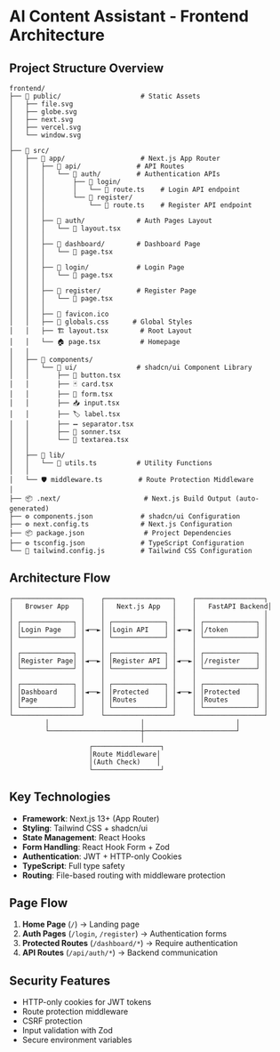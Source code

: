 # AI Content Assistant - Frontend Architecture

## Project Structure Overview

```
frontend/
├── 📁 public/                    # Static Assets
│   ├── file.svg
│   ├── globe.svg
│   ├── next.svg
│   ├── vercel.svg
│   └── window.svg
│
├── 📁 src/
│   ├── 📁 app/                   # Next.js App Router
│   │   ├── 📁 api/              # API Routes
│   │   │   └── 📁 auth/         # Authentication APIs
│   │   │       ├── 📁 login/
│   │   │       │   └── 📄 route.ts    # Login API endpoint
│   │   │       └── 📁 register/
│   │   │           └── 📄 route.ts    # Register API endpoint
│   │   │
│   │   ├── 📁 auth/             # Auth Pages Layout
│   │   │   └── 📄 layout.tsx
│   │   │
│   │   ├── 📁 dashboard/        # Dashboard Page
│   │   │   └── 📄 page.tsx
│   │   │
│   │   ├── 📁 login/            # Login Page
│   │   │   └── 📄 page.tsx
│   │   │
│   │   ├── 📁 register/         # Register Page
│   │   │   └── 📄 page.tsx
│   │   │
│   │   ├── 🎯 favicon.ico
│   │   ├── 🎨 globals.css      # Global Styles
│   │   ├── 🏗️ layout.tsx        # Root Layout
│   │   └── 🏠 page.tsx          # Homepage
│   │
│   ├── 📁 components/
│   │   └── 📁 ui/               # shadcn/ui Component Library
│   │       ├── 🔘 button.tsx
│   │       ├── 🃏 card.tsx
│   │       ├── 📝 form.tsx
│   │       ├── 📥 input.tsx
│   │       ├── 🏷️ label.tsx
│   │       ├── ➖ separator.tsx
│   │       ├── 🔔 sonner.tsx
│   │       └── 📄 textarea.tsx
│   │
│   ├── 📁 lib/
│   │   └── 🔧 utils.ts          # Utility Functions
│   │
│   └── 🛡️ middleware.ts         # Route Protection Middleware
│
├── 📦 .next/                     # Next.js Build Output (auto-generated)
├── ⚙️ components.json            # shadcn/ui Configuration
├── ⚙️ next.config.ts             # Next.js Configuration
├── 📦 package.json               # Project Dependencies
├── ⚙️ tsconfig.json              # TypeScript Configuration
└── 🎨 tailwind.config.js         # Tailwind CSS Configuration
```

## Architecture Flow

```
┌─────────────────┐    ┌─────────────────┐    ┌─────────────────┐
│   Browser App   │    │   Next.js App   │    │   FastAPI Backend│
│                 │    │                 │    │                 │
│ ┌─────────────┐ │    │ ┌─────────────┐ │    │ ┌─────────────┐ │
│ │Login Page   │ │◄──►│ │Login API    │ │◄──►│ │/token       │ │
│ └─────────────┘ │    │ └─────────────┘ │    │ └─────────────┘ │
│                 │    │                 │    │                 │
│ ┌─────────────┐ │    │ ┌─────────────┐ │    │ ┌─────────────┐ │
│ │Register Page│ │◄──►│ │Register API │ │◄──►│ │/register    │ │
│ └─────────────┘ │    │ └─────────────┘ │    │ └─────────────┘ │
│                 │    │                 │    │                 │
│ ┌─────────────┐ │    │ ┌─────────────┐ │    │ ┌─────────────┐ │
│ │Dashboard    │ │◄──►│ │Protected    │ │◄──►│ │Protected    │ │
│ │Page         │ │    │ │Routes       │ │    │ │Routes       │ │
│ └─────────────┘ │    │ └─────────────┘ │    │ └─────────────┘ │
└─────────────────┘    └─────────────────┘    └─────────────────┘
         │                       │                       │
         └───────────────────────┼───────────────────────┘
                                 │
                    ┌─────────────────┐
                    │Route Middleware│
                    │(Auth Check)    │
                    └─────────────────┘
```

## Key Technologies

- **Framework**: Next.js 13+ (App Router)
- **Styling**: Tailwind CSS + shadcn/ui
- **State Management**: React Hooks
- **Form Handling**: React Hook Form + Zod
- **Authentication**: JWT + HTTP-only Cookies
- **TypeScript**: Full type safety
- **Routing**: File-based routing with middleware protection

## Page Flow

1. **Home Page** (`/`) → Landing page
2. **Auth Pages** (`/login`, `/register`) → Authentication forms
3. **Protected Routes** (`/dashboard/*`) → Require authentication
4. **API Routes** (`/api/auth/*`) → Backend communication

## Security Features

- HTTP-only cookies for JWT tokens
- Route protection middleware
- CSRF protection
- Input validation with Zod
- Secure environment variables